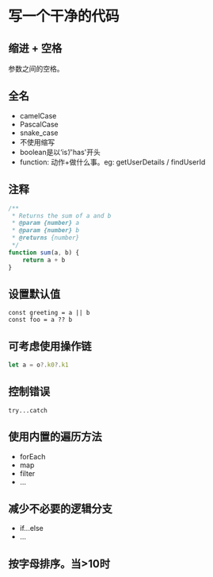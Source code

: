 # 写一个干净的代码
## 缩进 + 空格
参数之间的空格。

## 全名
- camelCase  
- PascalCase  
- snake_case  
- 不使用缩写  
- boolean是以‘is’/'has'开头  
- function: 动作+做什么事。eg: getUserDetails / findUserId

## 注释
```js
/**
 * Returns the sum of a and b
 * @param {number} a
 * @param {number} b
 * @returns {number}
 */
function sum(a, b) {
    return a + b
}
```

## 设置默认值
```
const greeting = a || b
const foo = a ?? b
```

## 可考虑使用操作链
```js
let a = o?.k0?.k1
```

## 控制错误
`try...catch`

## 使用内置的遍历方法
- forEach  
- map  
- filter   
- ...

## 减少不必要的逻辑分支
- if...else
- ...

## 按字母排序。当>10时
